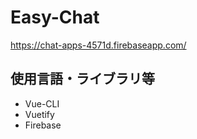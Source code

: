 # Easy-Chat
https://chat-apps-4571d.firebaseapp.com/
## 使用言語・ライブラリ等
- Vue-CLI
- Vuetify
- Firebase

